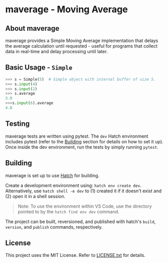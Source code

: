 # maverage - Moving Average


## About maverage

maverage provides a Simple Moving Average implementation that delays the
average calculation until requested - useful for programs that collect data in
real-time and delay processing until later.


## Basic Usage - `Simple`

```python
>>> s = Simple(5)  # Simple object with internal buffer of size 5.
>>> s.input(4)
>>> s.input(2)
>>> s.average
3.0
>>>s.input(6).average
4.0
```


## Testing

maverage tests are written using pytest. The `dev` Hatch environment
includes pytest (refer to the [Building](#building) section for details on how
to set it up). Once inside the dev environment, run the tests by simply running
`pytest`.


## Building

maverage is set up to use [Hatch](https://hatch.pypa.io/latest/) for building.

Create a development environment using: `hatch env create dev`. Alternatively,
use `hatch shell -e dev` to (1) created it if it doesn't exist and (2) open it
in a shell session.

> Note: To use the environment within VS Code, use the directory pointed to by
> the `hatch find env dev` command.

The project can be built, reversioned, and published with hatch's `build`,
`version`, and `publish` commands, respectively.
<!-- To publish, use username=__token__ and the API token as the password. -->


## License

This project uses the MIT License. Refer to [LICENSE.txt](LICENSE.txt) for
details.

